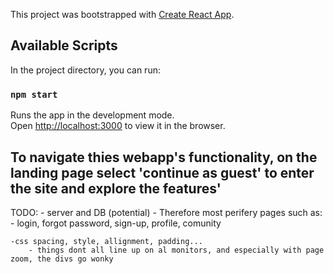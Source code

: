 This project was bootstrapped with [Create React App](https://github.com/facebook/create-react-app).

## Available Scripts

In the project directory, you can run:

### `npm start`

Runs the app in the development mode.<br>
Open [http://localhost:3000](http://localhost:3000) to view it in the browser.

<h2>
To navigate thies webapp's functionality, on the landing page select 'continue as guest' to enter the site and explore the features'
</h2>


TODO:
    - server and DB (potential)
        - Therefore most perifery pages such as:
            - login, forgot password, sign-up, profile, comunity
    
    -css spacing, style, allignment, padding...
        - things dont all line up on al monitors, and especially with page zoom, the divs go wonky
        
